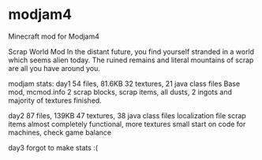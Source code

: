 modjam4
=======

Minecraft mod for Modjam4

Scrap World Mod
In the distant future, you find yourself stranded in a world which seems alien today.
The ruined remains and literal mountains of scrap are all you have around you.

modjam stats:
day1
54 files, 81.6KB
32 textures, 21 java class files
Base mod, mcmod.info
2 scrap blocks, scrap items, all dusts, 2 ingots and majority of textures finished.

day2
87 files, 139KB
47 textures, 38 java class files
localization file
scrap items almost completely functional, more textures
small start on code for machines, check game balance

day3
forgot to make stats :(
